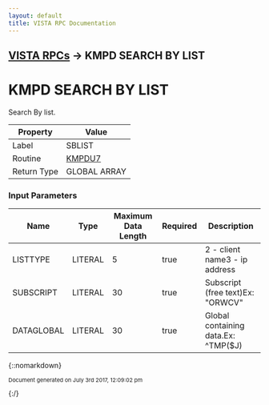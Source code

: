 ```yaml
---
layout: default
title: VISTA RPC Documentation
---
```


## [VISTA RPCs](TableOfContents) &#8594; KMPD SEARCH BY LIST
# KMPD SEARCH BY LIST

Search By list.

Property | Value
--- | ---
Label | SBLIST
Routine | [KMPDU7](http://code.osehra.org/dox/Routine_KMPDU7_source.html)
Return Type | GLOBAL ARRAY


### Input Parameters

Name | Type | Maximum Data Length | Required | Description
--- | --- | --- | --- | ---
LISTTYPE | LITERAL | 5 | true | 2 - client name3 - ip address
SUBSCRIPT | LITERAL | 30 | true | Subscript (free text)Ex: &quot;ORWCV&quot;
DATAGLOBAL | LITERAL | 30 | true | Global containing data.Ex: ^TMP($J)



{::nomarkdown} <br/><p style="font-size: 11px">Document generated on July 3rd 2017, 12:09:02 pm</p>{:/}